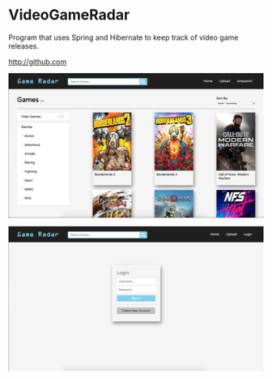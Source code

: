 # VideoGameRadar
Program that uses Spring and Hibernate to keep track of video game releases. 

http://github.com 

![Image of HomePage](/Images/homepage.png)

![Image of HomePage](/Images/loginPage.png)
